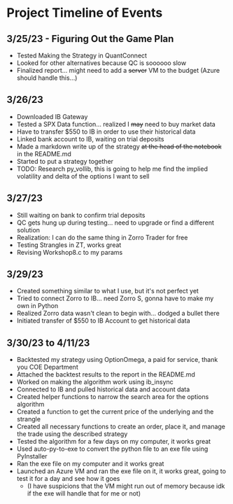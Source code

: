# Project Timeline of Events
## 3/25/23 - Figuring Out the Game Plan
- Tested Making the Strategy in QuantConnect
- Looked for other alternatives because QC is soooooo slow
- Finalized report... might need to add a ~~server~~ VM to the budget (Azure should handle this...)
## 3/26/23
- Downloaded IB Gateway
- Tested a SPX Data function... realized I ~~may~~ need to buy market data
- Have to transfer $550 to IB in order to use their historical data
- Linked bank account to IB, waiting on trial deposits 
- Made a markdown write up of the strategy ~~at the head of the notebook~~ in the README.md
- Started to put a strategy together
- TODO: Research py_vollib, this is going to help me find the implied volatility and delta of the options I want to sell
## 3/27/23
- Still waiting on bank to confirm trial deposits
- QC gets hung up during testing... need to upgrade or find a different solution
- Realization: I can do the same thing in Zorro Trader for free
- Testing Strangles in ZT, works great
- Revising Workshop8.c to my params
## 3/29/23
- Created something similar to what I use, but it's not perfect yet
- Tried to connect Zorro to IB... need Zorro S, gonna have to make my own in Python
- Realized Zorro data wasn't clean to begin with... dodged a bullet there
- Initiated transfer of $550 to IB Account to get historical data
## 3/30/23 to 4/11/23
- Backtested my strategy using OptionOmega, a paid for service, thank you COE Department
- Attached the backtest results to the report in the README.md
- Worked on making the algorithm work using ib_insync
- Connected to IB and pulled historical data and account data
- Created helper functions to narrow the search area for the options algorithm
- Created a function to get the current price of the underlying and the strangle
- Created all necessary functions to create an order, place it, and manage the trade using the described strategy
- Tested the algorithm for a few days on my computer, it works great
- Used auto-py-to-exe to convert the python file to an exe file using PyInstaller
- Ran the exe file on my computer and it works great
- Launched an Azure VM and ran the exe file on it, it works great, going to test it for a day and see how it goes
  - (I have suspicions that the VM might run out of memory because idk if the exe will handle that for me or not)